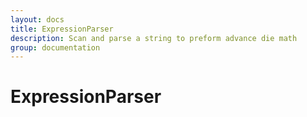 ```yaml
---
layout: docs
title: ExpressionParser
description: Scan and parse a string to preform advance die math
group: documentation
---
```


# ExpressionParser